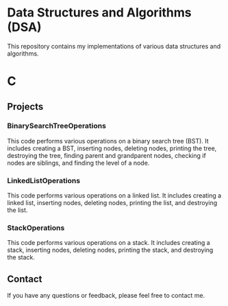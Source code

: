 # Data Structures and Algorithms (DSA)

This repository contains my implementations of various data structures and algorithms.

# C

## Projects

### BinarySearchTreeOperations

This code performs various operations on a binary search tree (BST). It includes creating a BST, inserting nodes, deleting nodes, printing the tree, destroying the tree, finding parent and grandparent nodes, checking if nodes are siblings, and finding the level of a node.

### LinkedListOperations

This code performs various operations on a linked list. It includes creating a linked list, inserting nodes, deleting nodes, printing the list, and destroying the list.

### StackOperations

This code performs various operations on a stack. It includes creating a stack, inserting nodes, deleting nodes, printing the stack, and destroying the stack.

## Contact

If you have any questions or feedback, please feel free to contact me.

